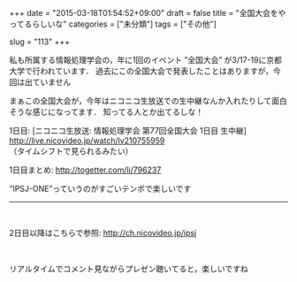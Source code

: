 +++
date = "2015-03-18T01:54:52+09:00"
draft = false
title = "全国大会をやってるらしいな"
categories = ["未分類"]
tags = ["その他"]

slug = "113"
+++

私も所属する情報処理学会の，年に1回のイベント ”全国大会” が3/17-19に京都大学で行われています．
過去にこの全国大会で発表したことはありますが，今回は出ていません

まぁこの全国大会が，今年はニコニコ生放送での生中継なんか入れたりして面白そうな感じになってます．
知ってる人とか出てるしな！

1日目: [ニコニコ生放送: 情報処理学会 第77回全国大会 1日目 生中継]
http://live.nicovideo.jp/watch/lv210755959
（タイムシフトで見られるみたい）

1日目まとめ: http://togetter.com/li/796237

”IPSJ-ONE”っていうのがすごいテンポで楽しいです

<hr />

&nbsp;

2日目以降はこちらで参照:
http://ch.nicovideo.jp/ipsj

&nbsp;

リアルタイムでコメント見ながらプレゼン聴いてると，楽しいですね
